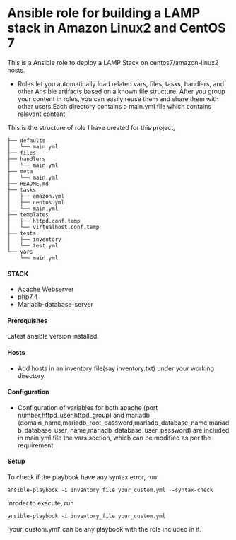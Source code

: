 <h1 class="code-line" data-line-start=0 data-line-end=1 ><a id="Ansible_role_for_building_a_LAMP_stack_in_Amazon_Linux2_0_and_CentOS_7"></a>Ansible role for building a LAMP stack in Amazon Linux2 and CentOS 7</h1>
<p class="has-line-data" data-line-start="2" data-line-end="3">This is a Ansible role to deploy a LAMP Stack on centos7/amazon-linux2 hosts.</p>
<ul>
<li class="has-line-data" data-line-start="4" data-line-end="6">Roles let you automatically load related vars, files, tasks, handlers, and other Ansible artifacts based on a known file structure. After you group your content in roles, you can easily reuse them and share them with other users.Each directory contains a main.yml file which contains relevant content.</li>
</ul>
<p class="has-line-data" data-line-start="6" data-line-end="7">This is the structure of role I have created for this project,</p>
<pre><code class="has-line-data" data-line-start="8" data-line-end="34" class="language-sh">├── defaults
│   └── main.yml
├── files
├── handlers
│   └── main.yml
├── meta
│   └── main.yml
├── README.md
├── tasks
│   ├── amazon.yml
│   ├── centos.yml
│   └── main.yml
├── templates
│   ├── httpd.conf.temp
│   └── virtualhost.conf.temp
├── tests
│   ├── inventory
│   └── test.yml
└── vars
    └── main.yml
</code></pre>
<h4 class="code-line" data-line-start=35 data-line-end=36 ><a id="STACK_35"></a>STACK</h4>
<ul>
<li class="has-line-data" data-line-start="36" data-line-end="37">Apache Webserver</li>
<li class="has-line-data" data-line-start="37" data-line-end="38">php7.4</li>
<li class="has-line-data" data-line-start="38" data-line-end="39">Mariadb-database-server</li>
</ul>
<h4 class="code-line" data-line-start=39 data-line-end=40 ><a id="Prerequisites_39"></a>Prerequisites</h4>
<p class="has-line-data" data-line-start="40" data-line-end="41">Latest ansible version installed.</p>
<h4 class="code-line" data-line-start=41 data-line-end=42 ><a id="Hosts_41"></a>Hosts</h4>
<ul>
<li class="has-line-data" data-line-start="42" data-line-end="43">Add hosts in an inventory file(say inventory.txt) under your working directory.</li>
</ul>
<h4 class="code-line" data-line-start=43 data-line-end=44 ><a id="Apache__Database_configuration_43"></a>Configuration</h4>
<ul>
<li class="has-line-data" data-line-start="44" data-line-end="45">Configuration of variables for both apache (port number,httpd_user,httpd_group) and mariadb (domain_name,mariadb_root_password,mariadb_database_name,mariadb_database_user_name,mariadb_database_user_password) are included in main.yml file the vars section, which can be modified as per the requirement.</li>
</ul>
<h4 class="code-line" data-line-start=45 data-line-end=46 ><a id="Setup_45"></a>Setup</h4>
<p class="has-line-data" data-line-start="46" data-line-end="47">To check if the playbook have any syntax error, run:</p>
<pre><code class="has-line-data" data-line-start="49" data-line-end="51" class="language-sh">ansible-playbook -i inventory_file your_custom.yml --syntax-check
</code></pre>
<p class="has-line-data" data-line-start="51" data-line-end="52">Inroder to execute, run</p>
<pre><code class="has-line-data" data-line-start="53" data-line-end="55" class="language-sh">ansible-playbook -i inventory_file your_custom.yml
</code></pre>
<p class="has-line-data" data-line-start="56" data-line-end="57">'your_custom.yml' can be any playbook with the role included in it. </p>


